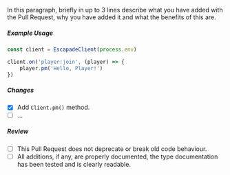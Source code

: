 
In this paragraph, briefly in up to 3 lines describe what you have added with the Pull Request, why you have added it and what the benefits of this are.

##### Example Usage <!-- IF THIS PULL REQUEST DOES NOT INTRODUCE NEW CODE BEHAVIOUR, EXTERNAL OR INTERNAL, REMOVE THIS SECTION -->

```ts
const client = EscapadeClient(process.env)

client.on('player:join', (player) => {
    player.pm('Hello, Player!')
})
```

##### Changes <!-- DESCRIBE ALL CHANGES/ MODIFICATIONS STARTING WITH ADD/ REMOVE/ CHANGE. KEEP EVERYTHING SHORT -->

- [x] Add `Client.pm()` method.
- [ ] ...

##### Review <!-- IF THIS PULL REQUEST DOES NOT INTRODUCE NEW CODE BEHAVIOUR, EXTERNAL OR INTERNAL, REMOVE THIS SECTION -->

- [ ] This Pull Request does not deprecate or break old code behaviour.
- [ ] All additions, if any, are properly documented, the type documentation has been tested and is clearly readable.
